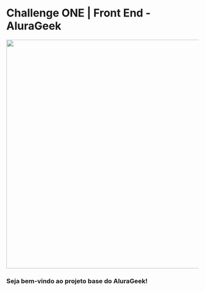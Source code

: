 # Challenge ONE | Front End - AluraGeek

<p align="center" >
     <img width="600" heigth="600" src="https://user-images.githubusercontent.com/91544872/153613540-e40cf007-c8ee-4b30-b4b9-e164e9cef239.png">
</p>

### Seja bem-vindo ao projeto base do AluraGeek! 


